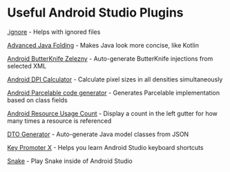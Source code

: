# Useful Android Studio Plugins

[.ignore](https://plugins.jetbrains.com/plugin/7495--ignore) - Helps with ignored files

[Advanced Java Folding](https://plugins.jetbrains.com/plugin/9320-advanced-java-folding) - Makes Java look more concise, like Kotlin

[Android ButterKnife Zelezny](https://plugins.jetbrains.com/plugin/7369-android-butterknife-zelezny) - Auto-generate ButterKnife injections from selected XML

[Android DPI Calculator](https://plugins.jetbrains.com/plugin/7832-android-dpi-calculator) - Calculate pixel sizes in all densities simultaneously

[Android Parcelable code generator](https://plugins.jetbrains.com/plugin/7332-android-parcelable-code-generator) - Generates Parcelable implementation based on class fields

[Android Resource Usage Count](https://plugins.jetbrains.com/plugin/9885-android-resource-usage-count) - Display a count in the left gutter for how many times a resource is referenced

[DTO Generator](https://plugins.jetbrains.com/plugin/7834-dto-generator) - Auto-generate Java model classes from JSON

[Key Promoter X](https://plugins.jetbrains.com/plugin/9792-key-promoter-x) - Helps you learn Android Studio keyboard shortcuts

[Snake](https://plugins.jetbrains.com/plugin/7854-snake) - Play Snake inside of Android Studio
